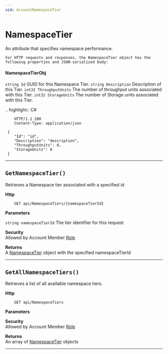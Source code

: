 ```yaml
---
uid: AccountNamespaceTier
---
```


NamespaceTier
=======================================================

An attribute that specifies namespace performance.

	For HTTP requests and responses, the NamespaceTier object has the following properties and JSON-serialized body: 

#### NamespaceTierObj 

``string Id``
	GUID for this Namespace Tier.
``string Description``
	Description of this Tier.
``int32 ThroughputUnits``
	The number of throughput units associated with this Tier.
``int32 StorageUnits``
	The number of Storage units associated with this Tier.

.. highlight:: C#

    	HTTP/1.1 200
    	Content-Type: application/json

     {
    	"Id": "id",
    	"Description": "description",
    	"ThroughputUnits": 0,
    	"StorageUnits": 0
     }

**********************

``GetNamespaceTier()``
--------------------------------------------------------------------

Retrieves a Namespace tier associated with a specified id

**Http**

    	GET api/NamespaceTiers/{namespaceTierId}

**Parameters**

``string namespaceTierId``
	The tier identifier for this request

**Security**  
Allowed by Account Member [Role](xref:accountRole#roleobj)

**Returns**  
A [NamespaceTier](#namespacetierobj) object with the specified namespaceTierId

**********************

``GetAllNamespaceTiers()``
--------------------------------------------------------------------

Retrieves a list of all available namespace tiers.

**Http**

    	GET api/NamespaceTiers

**Parameters**


**Security**  
Allowed by Account Member [Role](xref:accountRole#roleobj)

**Returns**  
An array of [NamespaceTier](#namespacetierobj) objects

**********************
